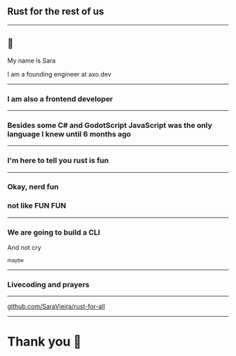 ## Rust for the rest of us

---

## 👋

My name is Sara

I am a founding engineer at axo.dev

---

### I am also a frontend developer

---

### Besides some C# and GodotScript JavaScript was the only language I knew until 6 months ago

---

### I'm here to tell you rust is fun

---

### Okay, nerd fun

### not like FUN FUN

---

### We are going to build a CLI

And not cry

<small>maybe</small>

---

### Livecoding and prayers

---

[github.com/SaraVieira/rust-for-all](https://github.com/SaraVieira/rust-for-all)

---

# Thank you 🙌
